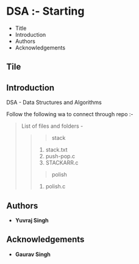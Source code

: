 # DSA :- Starting

 - Title
 - Introduction
 - Authors
 - Acknowledgements

## Tile
 
 

## Introduction

DSA - Data Structures and Algorithms

Follow the following wa to connect through repo :- 
>List of files and folders -
>>>stack
>> 1. stack.txt
>> 2. push-pop.c
>> 3. STACKARR.c
>>>polish
>> 1. polish.c
>>>

## Authors

 - **Yuvraj Singh**

## Acknowledgements

 - **Gaurav Singh**

